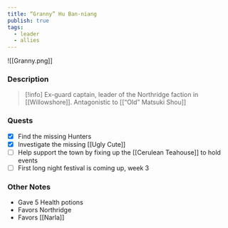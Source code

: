 ```yaml
---
title: “Granny” Hu Ban-niang
publish: true
tags:
  - leader
  - allies
---
```

![[Granny.png]]
### Description
> [!info] Ex-guard captain, leader of the Northridge faction in [[Willowshore]]. Antagonistic to [[“Old” Matsuki Shou]]
### Quests
- [x] Find the missing Hunters
- [x] Investigate the missing [[Ugly Cute]]
- [ ] Help support the town by fixing up the [[Cerulean Teahouse]] to hold events
- [ ] First long night festival is coming up, week 3
### Other Notes
- Gave 5 Health potions
- Favors Northridge
- Favors [[Narla]]